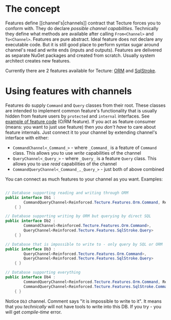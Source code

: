 # The concept

Features define [[channel's|channels]] contract that Tecture forces you to conform with. They do declare *possible channel capabilities*. Technically they define what methods are available after calling `From<Channel>` and `To<Channel>`. Features are pure abstract. Ideal feature does not declare any executable code. But it is still good place to perform syntax sugar around channel's read and write ends (inputs and outputs). Features are delivered as separate NuGet packages and created from scratch. Usually system architect creates new features.

Currently there are 2 features available for Tecture: [ORM](https://github.com/reinforced/Reinforced.Tecture/tree/master/Features/Reinforced.Tecture.Features.Orm) and [SqlStroke](https://github.com/reinforced/Reinforced.Tecture/tree/master/Features/Reinforced.Tecture.Features.SqlStroke).

# Using features with channels

Features do supply `Command` and `Query` classes from their root. These classes are intended to implement common feature's functionality that is usually hidden from feature users by `protected` and `internal` interfaces. See [example of feature code](https://github.com/reinforced/Reinforced.Tecture/tree/master/Features/Reinforced.Tecture.Features.Orm) (O/RM feature). If you act as feature consumer (means: you want to just use feature) then *you don't have* to care about feature internals. Just connect it to your channel by extending channel's interface with either:
- `CommandChannel<_Command_>` - where `_Command_` is a feature of `Command` class. This allows you to use *write* capabilities of the channel
- `QueryChannel<_Query_>` - where `_Query_` is  a feature `Query` class. This allows you to use *read* capabilities of the channel
- `CommandQueryChannel<_Command_,_Query_>` - just both of above combined

You can connect as much features to your channel as you want. Examples:

```csharp

// Database supporting reading and writing through ORM
public interface Db1 :
        CommandQueryChannel<Reinforced.Tecture.Features.Orm.Command, Reinforced.Tecture.Features.Orm.Query>
    { }

// Database supporting writing by ORM but querying by direct SQL
public interface Db2 :
        CommandChannel<Reinforced.Tecture.Features.Orm.Command>,
        QueryChannel<Reinforced.Tecture.Features.SqlStroke.Query>
    { }

// Database that is impossible to write to - only query by SQL or ORM
public interface Db3 :
        QueryChannel<Reinforced.Tecture.Features.Orm.Command>,
        QueryChannel<Reinforced.Tecture.Features.SqlStroke.Query>
    { }

// Database supporting everything
public interface Db4 :
        CommandQueryChannel<Reinforced.Tecture.Features.Orm.Command, Reinforced.Tecture.Features.Orm.Query>,
        CommandQueryChannel<Reinforced.Tecture.Features.SqlStroke.Command, Reinforced.Tecture.Features.SqlStroke.Query>
    { }
```

Notice `Db3` channel. Comment says "it is impossible to write to it". It means that you *technically* will not have tools to write into this DB. If you try - you will get *compile-time* error.